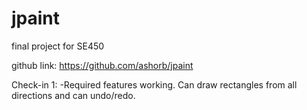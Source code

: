 # jpaint
 final project for SE450

github link: https://github.com/ashorb/jpaint

Check-in 1:
-Required features working. Can draw rectangles from all directions and can undo/redo.
